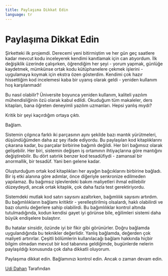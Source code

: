 ```yaml
---
title: Paylaşıma Dikkat Edin
language: tr
---
```


# Paylaşıma Dikkat Edin

Şirketteki ilk projemdi. Derecemi yeni bitirmiştim ve her gün geç saatlere kadar mevcut kodu inceleyerek kendimi kanıtlamak için can atıyordum. İlk değişiklik üzerinde çalışırken, öğrendiğim her şeyi - yorum yapmak, günlüğe kaydetmek, mümkünse ortak kodu kütüphanelere çekmek işlerini - uygulamaya koymak için ekstra özen gösterdim. Kendimi çok hazır hissettiğim kod incelemesi kaba bir uyanış olarak geldi - yeniden kullanım hoş karşılanmadı!

Bu nasıl olabilir? Üniversite boyunca yeniden kullanım, kaliteli yazılım mühendisliğinin özü olarak kabul edildi. Okuduğum tüm makaleler, ders kitapları, bana öğreten deneyimli yazılım uzmanları. Hepsi yanlış mıydı?

Kritik bir şeyi kaçırdığım ortaya çıktı.

Bağlam.

Sistemin çılgınca farklı iki parçasının aynı şekilde bazı mantık yürütmeleri, düşündüğümden daha az şey ifade ediyordu. Bu paylaşılan kod kitaplıklarını çıkarana kadar, bu parçalar birbirine bağımlı değildi. Her biri bağımsız olarak gelişebilir. Her biri, sistemin değişen iş ortamının ihtiyaçlarına göre mantığını değiştirebilir. Bu dört satırlık benzer kod tesadüfiydi - zamansal bir anormallik, bir tesadüf. Yani ben gelene kadar.

Oluşturduğum ortak kod kitaplıkları her ayağın bağcıklarını birbirine bağladı. Bir iş etki alanına göre adımlar, önce diğeriyle senkronize edilmeden yapılamaz. Bu bağımsız işlevlerdeki bakım maliyetleri ihmal edilebilir düzeydeydi, ancak ortak kitaplık, çok daha fazla test gerektiriyordu.

Sistemdeki mutlak kod satırı sayısını azaltırken, bağımlılık sayısını artırdım. Bu bağımlılıkların bağlamı kritiktir - yerelleştirilmiş olsalardı, haklı olabilirdi ve bazı olumlu değerlere sahip olabilirdi. Bu bağımlılıklar kontrol altında tutulmadığında, kodun kendisi gayet iyi görünse bile, eğilimleri sistemi daha büyük endişelere bulaştırır.

Bu hatalar sinsidir, özünde iyi bir fikir gibi görünürler. Doğru bağlamda uygulandığında bu teknikler değerlidir. Yanlış bağlamda, değerden çok maliyeti artırırlar. Çeşitli bölümlerin kullanılacağı bağlam hakkında hiçbir bilgim olmadan mevcut bir kod tabanına geldiğimde, bugünlerde nelerin paylaşıldığı konusunda çok daha dikkatli oluyorum.

Paylaşıma dikkat edin. Bağlamınızı kontrol edin. Ancak o zaman devam edin.

[Udi Dahan](http://programmer.97things.oreilly.com/wiki/index.php/Udi_Dahan) Tarafından